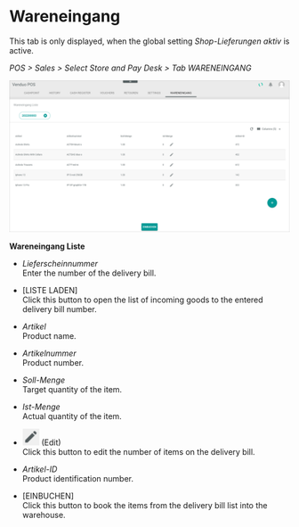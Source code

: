 # Wareneingang

This tab is only displayed, when the global setting *Shop-Lieferungen aktiv* is active.

*POS > Sales > Select Store and Pay Desk > Tab WARENEINGANG*

![Wareneingang](../../Assets/Screenshots/POS/Sales/Wareneingang/WareneingangListe.png "[Wareneingang]")

**Wareneingang Liste**

- *Lieferscheinnummer*    
    Enter the number of the delivery bill.

- [LISTE LADEN]   
    Click this button to open the list of incoming goods to the entered delivery bill number.

- *Artikel*    
    Product name.

- *Artikelnummer*    
    Product number.

- *Soll-Menge*    
    Target quantity of the item.

- *Ist-Menge*    
    Actual quantity of the item.

- ![Edit](../../Assets/Icons/Edit02.png "[Edit]") (Edit)   
    Click this button to edit the number of items on the delivery bill.

- *Artikel-ID*    
    Product identification number.

- [EINBUCHEN]   
    Click this button to book the items from the delivery bill list into the warehouse.

[comment]: <> (Is that right?)

[comment]: <> (to be completed)
